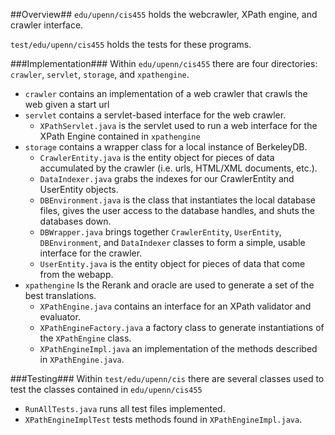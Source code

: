 ##Overview##
`edu/upenn/cis455` holds the webcrawler, XPath engine, and crawler interface.

`test/edu/upenn/cis455` holds the tests for these programs. 

###Implementation###
Within `edu/upenn/cis455` there are four directories: `crawler`, `servlet`, `storage`, and `xpathengine`.

- `crawler` contains an implementation of a web crawler that crawls the web given a start url
- `servlet` contains a servlet-based interface for the web crawler.
    - `XPathServlet.java` is the servlet used to run a web interface for the XPath Engine contained in `xpathengine` 
- `storage` contains a wrapper class for a local instance of BerkeleyDB.
    - `CrawlerEntity.java` is the entity object for pieces of data accumulated by the crawler (i.e. urls, HTML/XML documents, etc.).
    - `DataIndexer.java` grabs the indexes for our CrawlerEntity and UserEntity objects.
    - `DBEnvironment.java` is the class that instantiates the local database files, gives the user access to the database handles, and shuts the databases down.
    - `DBWrapper.java` brings together `CrawlerEntity`, `UserEntity`, `DBEnvironment`, and `DataIndexer` classes to form a simple, usable interface for the crawler.
    - `UserEntity.java` is the entity object for pieces of data that come from the webapp.
- `xpathengine` Is the Rerank and oracle are used to generate a set of the best translations.
    - `XPathEngine.java` contains an interface for an XPath validator and evaluator.
    - `XPathEngineFactory.java` a factory class to generate instantiations of the `XPathEngine` class.
    - `XPathEngineImpl.java` an implementation of the methods described in `XPathEngine.java`.

###Testing###
Within `test/edu/upenn/cis` there are several classes used to test the classes contained in `edu/upenn/cis455`

- `RunAllTests.java` runs all test files implemented.
- `XPathEngineImplTest` tests methods found in `XPathEngineImpl.java`.
